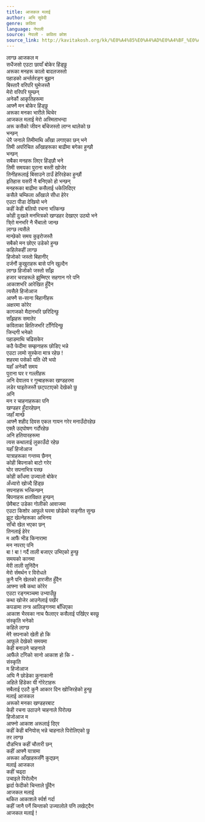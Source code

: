 ```yaml
---
title: आजकल मलाई
author: अभि सुवेदी
genre: कविता
language: नेपाली
source: नेपाली - कविता कोश
source_link: http://kavitakosh.org/kk/%E0%A4%85%E0%A4%AD%E0%A4%BF_%E0%A4%B8%E0%A5%81%E0%A4%B5%E0%A5%87%E0%A4%A6%E0%A5%80
---
```


लाग्छ आजकल म  
सधैंजसो एउटा छायाँ बोकेर हिंड्छु  
अरूका मनहरू कालो बादलजस्तो  
पहाडको अर्न्तर्तरङ्ग बुझन  
बिस्तारै वरिपरि घुमेजस्तै  
मेरो वरिपरि घुम्छन्  
अनेकौं आकृतिहरूमा  
आफ्नै मन बोकेर हिंड्छु  
अरूका मनका भारीले थिचेर  
आजकल मलाई मेरो अस्मिताभन्दा  
अरू कसैको जीवन बाँचेजस्तो लाग्न थालेको छ  
भन्छन्  
धेरै जनाले तिमीमाथि आँखा लगाएका छन् भने  
तिमी अपरिचित आँखाहरूका बाढीमा बगेका हुन्छौ  
भन्छन्  
सबैका मनहरू लिएर हिंड्छौ भने  
तिमी समयका पुराना बस्ती खोजेर  
तिनीहरूलाई बिसाउने ठाउँ हेरिरहेका हुन्छौं  
इतिहास यसरी नै बनिएको हो भन्छन्  
मनहरूका बाढीमा कसैलाई धकेलिदिएर  
कसैले चम्किला आँखाले सीधा हेरेर  
एउटा पीडा देखियो भने  
कहीं केही बलियो रचना भत्किन्छ  
कोही दुःखले मनभित्रको खण्डहर देखाएर उठ्यो भने  
त्रि्रो मनभरि नै भैंचालो जान्छ  
लाग्छ त्यसैले  
मान्छेको समय कुइरोजस्तै  
सबैको मन छोएर उडेको हुन्छ  
कहिलेकहीं लाग्छ  
हिजोको जस्तो बिहानीर्  
दर्जनौं कुखुराहरू बासे पनि खुल्दैन  
लाग्छ हिजोको जस्तो साँझ  
हजार चराहरूले झुम्मिएर सहगान गरे पनि  
आकाशभरि आरेखित हुँदैन  
त्यसैले हिजोआज  
आफ्नै स-साना बिहानीहरू  
अक्षरमा कोरेर  
कागजको मैदानभरि छरिदिन्छु  
साँझहरू समातेर  
कविताका क्षितिजभरि टाँगिदिन्छु  
जिन्दगी भनेको  
पहाडमाथि चढिसकेर  
कठै फेदीमा सम्झनाहरू छोडिए भन्ने  
एउटा लामो सुस्केरा मात्र रहेछ !  
शहरमा पसेको यति धेरै भयो  
यहाँ अनेकौं समय  
पुराना घर र गल्लीहरू  
अनि देवालय र गुम्बाहरूका खण्डहरमा  
लडेर घाइतेजस्तै छट्पटाएको देखेको छु  
अनि  
मन र चाहनाहरूका पनि  
खण्डहर हुँदारहेछन्  
जहाँ मान्छे  
आफ्नै शहीद दिवस एकल गायन गरेर मनाउँदोरहेछ  
एक्लै उद्घोषण गर्दोरहेछ  
अनि हतियारहरूमा  
त्यस कथालाई लुकाउँदो रहेछ  
यहाँ हिजोआज  
यात्राहरूका गन्तव्य छैनन्  
कोही बिपनाको बाटो गरेर  
घोर सपनाभित्र पस्छ  
कोही काँधमा उज्यालो बोकेर  
अँध्यारो खोज्दै हिंड्छ  
सपनाहरू भत्किन्छन्  
बिपनाहरू क्षतविक्षत हुन्छन्  
छेवैबाट उडेका गोलीको आवाजमा  
एउटा किशोर आफूले घरमा छोडेको सङ्गीत सुन्छ  
झुट खेल्नेहरूका अभिनय  
साँचो खेल भएका छन्  
तिनलाई हेरेर  
म आफैं भीड किनारामा  
मन नपराए पनि  
बा ! बा ! गर्दै ताली बजाएर उभिएको हुन्छु  
समयको कानमा  
मेरी ताली सुनिंदैन  
मेरो र्समर्थन र विरोधले  
कुनै पनि खेलको हारजीत हुँदैन  
आफ्ना सबै कथा कोरेर  
एउटा रङ्गमञ्चमा उभ्याउँछु  
कथा खोजेर आउनेलाई पर्खेर  
कपडामा तन्त्र आलिङ्गनमा बाँधिएका  
आकाश भैरवका नाच फैलाएर कसैलाई पर्खिएर बस्छु  
संस्कृति भनेको  
कहिले लाग्छ  
मेरै सपनाको खेती हो कि  
आफूले देखेको समयमा  
केही बनाउने चाहनाले  
आफैंले टाँगेको सानो आकाश हो कि -  
संस्कृति  
म हिजोआज  
अघि नै छोडेका कुनाकानी  
अहिले हिंडेका यी गोरेटाहरू  
सबैलाई एउटै कुनै आकार दिन खोजिरहेको हुन्छु  
मलाई आजकल  
अरूको मनका खण्डहरबाट  
केही रचना उठाउने चाहनाले पिरोल्छ  
हिजोआज म  
आफ्नो आकाश अरूलाई दिएर  
कहीं केही बनियोस् भन्ने चाहनाले पिरोलिएको छु  
तर लाग्छ  
दौडभित्र कहीं चौतारी छन्  
कहीं आफ्नै यात्रामा  
अरूका आँखाहरूसँगै कुद्छन्  
मलाई आजकल  
कहीं चढ्दा  
उचाइले पिरोल्दैन  
झर्दा फेदीको चिन्ताले छुँदैन  
आजकल मलाई  
थकित आकाशले र्स्पर्श गर्दा  
कहीं जानै पर्ने चिन्ताको उज्यालोले पनि लखेट्दैन  
आजकल मलाई !
